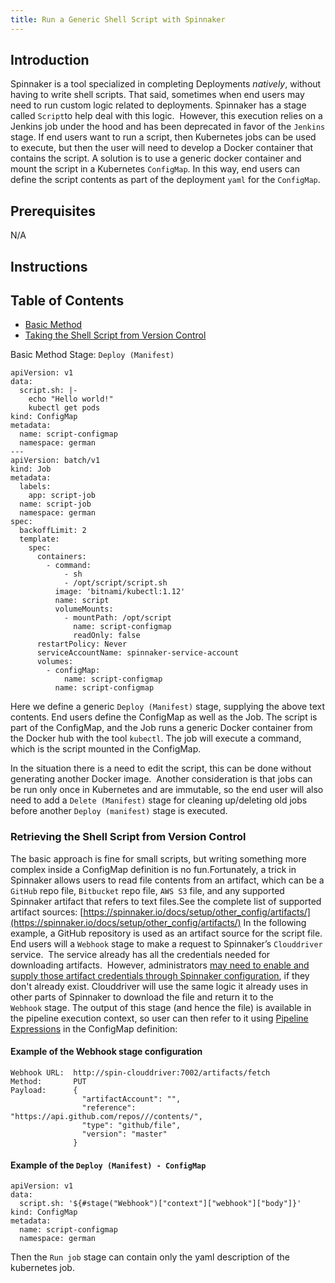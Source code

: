 ```yaml
---
title: Run a Generic Shell Script with Spinnaker
---
```


## Introduction
Spinnaker is a tool specialized in completing Deployments *natively*, without having to write shell scripts. That said, sometimes when end users may need to run custom logic related to deployments. Spinnaker has a stage called ```Script```to help deal with this logic.  
However, this execution relies on a Jenkins job under the hood and has been deprecated in favor of the ```Jenkins``` stage.
If end users want to run a script, then Kubernetes jobs can be used to execute, but then the user will need to develop a Docker container that contains the script. A solution is to use a generic docker container and mount the script in a Kubernetes ```ConfigMap```.
In this way, end users can define the script contents as part of the deployment ```yaml``` for the ```ConfigMap```.

## Prerequisites
N/A

## Instructions

## Table of Contents
* [Basic Method](#basic-approach)
* [Taking the Shell Script from Version Control](#taking-the-shell-script-from-version-control)


Basic Method
Stage: ```Deploy (Manifest)```
```
apiVersion: v1
data:
  script.sh: |-
    echo "Hello world!"
    kubectl get pods
kind: ConfigMap
metadata:
  name: script-configmap
  namespace: german
---
apiVersion: batch/v1
kind: Job
metadata:
  labels:
    app: script-job
  name: script-job
  namespace: german
spec:
  backoffLimit: 2
  template:
    spec:
      containers:
        - command:
            - sh
            - /opt/script/script.sh
          image: 'bitnami/kubectl:1.12'
          name: script
          volumeMounts:
            - mountPath: /opt/script
              name: script-configmap
              readOnly: false
      restartPolicy: Never
      serviceAccountName: spinnaker-service-account
      volumes:
        - configMap:
            name: script-configmap
          name: script-configmap
```
Here we define a generic ```Deploy (Manifest)``` stage, supplying the above text contents.
End users define the ConfigMap as well as the Job. The script is part of the ConfigMap, and the Job runs a generic Docker container from the Docker hub with the tool ```kubectl```. The job will execute a command, which is the script mounted in the ConfigMap.

In the situation there is a need to edit the script, this can be done without generating another Docker image.  Another consideration is that jobs can be run only once in Kubernetes and are immutable, so the end user will also need to add a ```Delete (Manifest)``` stage for cleaning up/deleting old jobs before another ```Deploy (manifest)``` stage is executed.


### Retrieving the Shell Script from Version Control
The basic approach is fine for small scripts, but writing something more complex inside a ConfigMap definition is no fun.Fortunately, a trick in Spinnaker allows users to read file contents from an artifact, which can be a ```GitHub``` repo file, ```Bitbucket``` repo file, ```AWS S3``` file, and any supported Spinnaker artifact that refers to text files.See the complete list of supported artifact sources: [https://spinnaker.io/docs/setup/other_config/artifacts/](https://spinnaker.io/docs/setup/other_config/artifacts/)
In the following example, a GitHub repository is used as an artifact source for the script file.
End users will a ```Webhook``` stage to make a request to Spinnaker’s ```Clouddriver``` service.  The service already has all the credentials needed for downloading artifacts.  However, administrators [may need to enable and supply those artifact credentials through Spinnaker configuration](https://docs.armory.io/continuous-deployment/armory-admin/artifacts-github-connect/#configure-github-as-an-artifact-source), if they don't already exist. Clouddriver will use the same logic it already uses in other parts of Spinnaker to download the file and return it to the ```Webhook``` stage. The output of this stage (and hence the file) is available in the pipeline execution context, so user can then refer to it using [Pipeline Expressions](https://www.spinnaker.io/guides/user/pipeline/expressions/) in the ConfigMap definition:

#### Example of the Webhook stage configuration
````
Webhook URL:  http://spin-clouddriver:7002/artifacts/fetch
Method:       PUT
Payload:      {
                "artifactAccount": "",
                "reference": "https://api.github.com/repos///contents/",
                "type": "github/file",
                "version": "master"
              }
````
#### Example of the ```Deploy (Manifest) - ConfigMap```

```
apiVersion: v1
data:
  script.sh: '${#stage("Webhook")["context"]["webhook"]["body"]}'
kind: ConfigMap
metadata:
  name: script-configmap
  namespace: german
```

Then the ```Run job``` stage can contain only the yaml description of the kubernetes job.
 

